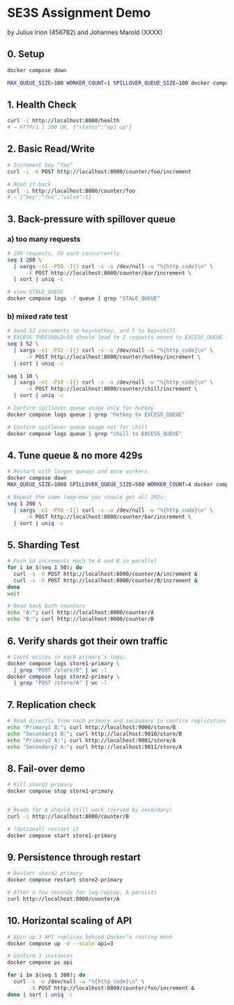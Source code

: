 # SE3S Assignment Demo

by Julius Irion (456782) and Johannes Marold (XXXX)

## 0. Setup

```sh
docker compose down

MAX_QUEUE_SIZE=100 WORKER_COUNT=1 SPILLOVER_QUEUE_SIZE=100 docker compose up --build --remove-orphans
```

## 1. Health Check

```sh
curl -i http://localhost:8000/health
# → HTTP/1.1 200 OK, {"status":"api up"}
```

## 2. Basic Read/Write

```sh
# Increment key “foo”
curl -i -X POST http://localhost:8000/counter/foo/increment
```

```sh
# Read it back
curl -i http://localhost:8000/counter/foo
# → {"key":"foo","value":1}
```

## 3. Back-pressure with spillover queue

### a) too many requests

```sh
# 200 requests, 50 each concurrently
seq 1 200 \
  | xargs -n1 -P50 -I{} curl -s -o /dev/null -w "%{http_code}\n" \
      -X POST http://localhost:8000/counter/bar/increment \
  | sort | uniq -c

```

```sh
# view STALE_QUEUE
docker compose logs -f queue | grep "STALE_QUEUE"

```

### b) mixed rate test

```sh
# Send 52 increments to key=hotkey, and 5 to key=chill
# EXCESS THRESHOLD=50 should lead to 2 requests moved to EXCESS_QUEUE from hotkey
seq 1 52 \
  | xargs -n1 -P52 -I{} curl -s -o /dev/null -w "%{http_code}\n" \
      -X POST http://localhost:8000/counter/hotkey/increment \
  | sort | uniq -c

seq 1 10 \
  | xargs -n1 -P10 -I{} curl -s -o /dev/null -w "%{http_code}\n" \
      -X POST http://localhost:8000/counter/chill/increment \
  | sort | uniq -c
```

```sh
# Confirm spillover queue usage only for hotkey
docker compose logs queue | grep "hotkey to EXCESS_QUEUE"
```

```sh
# Confirm spillover queue usage not for chill
docker compose logs queue | grep "chill to EXCESS_QUEUE"
```

## 4. Tune queue & no more 429s

```sh
# Restart with larger queues and more workers
docker compose down
MAX_QUEUE_SIZE=1000 SPILLOVER_QUEUE_SIZE=500 WORKER_COUNT=4 docker compose up --build
```

```sh
# Repeat the same loop—now you should get all 202s:
seq 1 200 \
  | xargs -n1 -P50 -I{} curl -s -o /dev/null -w "%{http_code}\n" \
      -X POST http://localhost:8000/counter/bar/increment \
  | sort | uniq -c
```

## 5. Sharding Test

```sh
# Push 50 increments each to A and B in parallel
for i in $(seq 1 50); do
  curl -s -X POST http://localhost:8000/counter/A/increment &
  curl -s -X POST http://localhost:8000/counter/B/increment &
done
wait

# Read back both counters
echo "A:"; curl http://localhost:8000/counter/A
echo "B:"; curl http://localhost:8000/counter/B

```

## 6. Verify shards got their own traffic

```sh
# Count writes in each primary’s logs:
docker compose logs store1-primary \
  | grep "POST /store/B" | wc -l
docker compose logs store2-primary \
  | grep "POST /store/A" | wc -l
```

## 7. Replication check

```sh
# Read directly from each primary and secondary to confirm replication:
echo "Primary1 B:"; curl http://localhost:9000/store/B
echo "Secondary1 B:"; curl http://localhost:9010/store/B
echo "Primary2 A:"; curl http://localhost:9001/store/A
echo "Secondary2 A:"; curl http://localhost:9011/store/A
```

## 8. Fail-over demo

```sh
# Kill shard1 primary
docker compose stop store1-primary
```

```sh

# Reads for A should still work (served by secondary)
curl -i http://localhost:8000/counter/B
```

```sh
# (Optional) restart it
docker compose start store1-primary
```

## 9. Persistence through restart

```sh
# Restart shard2 primary
docker compose restart store2-primary

# After a few seconds for log-replay, A persists
curl http://localhost:8000/counter/A
```

## 10. Horizontal scaling of API

```sh
# Spin up 3 API replicas behind Docker’s routing mesh
docker compose up -d --scale api=3

```

```sh
# Confirm 3 instances
docker compose ps api
```

```sh
for i in $(seq 1 300); do
  curl -s -o /dev/null -w "%{http_code}\n" \
       -X POST http://localhost:8000/counter/foo/increment &
done | sort | uniq -c
```
